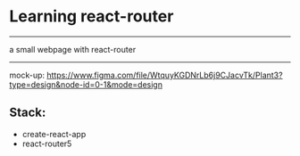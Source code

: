 # Learning react-router

---

a small webpage with react-router

---

mock-up:
https://www.figma.com/file/WtquyKGDNrLb6j9CJacvTk/Plant3?type=design&node-id=0-1&mode=design

## Stack:

- create-react-app
- react-router5

